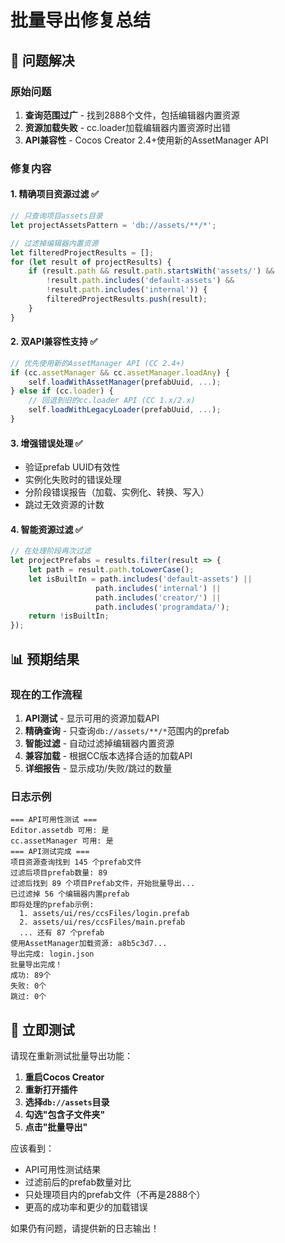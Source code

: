 # 批量导出修复总结

## 🎯 问题解决

### 原始问题
1. **查询范围过广** - 找到2888个文件，包括编辑器内置资源
2. **资源加载失败** - cc.loader加载编辑器内置资源时出错
3. **API兼容性** - Cocos Creator 2.4+使用新的AssetManager API

### 修复内容

#### 1. 精确项目资源过滤 ✅
```javascript
// 只查询项目assets目录
let projectAssetsPattern = 'db://assets/**/*';

// 过滤掉编辑器内置资源
let filteredProjectResults = [];
for (let result of projectResults) {
    if (result.path && result.path.startsWith('assets/') && 
        !result.path.includes('default-assets') && 
        !result.path.includes('internal')) {
        filteredProjectResults.push(result);
    }
}
```

#### 2. 双API兼容性支持 ✅
```javascript
// 优先使用新的AssetManager API (CC 2.4+)
if (cc.assetManager && cc.assetManager.loadAny) {
    self.loadWithAssetManager(prefabUuid, ...);
} else if (cc.loader) {
    // 回退到旧的cc.loader API (CC 1.x/2.x)
    self.loadWithLegacyLoader(prefabUuid, ...);
}
```

#### 3. 增强错误处理 ✅
- 验证prefab UUID有效性
- 实例化失败时的错误处理
- 分阶段错误报告（加载、实例化、转换、写入）
- 跳过无效资源的计数

#### 4. 智能资源过滤 ✅
```javascript
// 在处理阶段再次过滤
let projectPrefabs = results.filter(result => {
    let path = result.path.toLowerCase();
    let isBuiltIn = path.includes('default-assets') || 
                   path.includes('internal') || 
                   path.includes('creator/') || 
                   path.includes('programdata/');
    return !isBuiltIn;
});
```

## 📊 预期结果

### 现在的工作流程
1. **API测试** - 显示可用的资源加载API
2. **精确查询** - 只查询`db://assets/**/*`范围内的prefab
3. **智能过滤** - 自动过滤掉编辑器内置资源
4. **兼容加载** - 根据CC版本选择合适的加载API
5. **详细报告** - 显示成功/失败/跳过的数量

### 日志示例
```
=== API可用性测试 ===
Editor.assetdb 可用: 是
cc.assetManager 可用: 是
=== API测试完成 ===
项目资源查询找到 145 个prefab文件
过滤后项目prefab数量: 89
过滤后找到 89 个项目Prefab文件，开始批量导出...
已过滤掉 56 个编辑器内置prefab
即将处理的prefab示例:
  1. assets/ui/res/ccsFiles/login.prefab
  2. assets/ui/res/ccsFiles/main.prefab
  ... 还有 87 个prefab
使用AssetManager加载资源: a8b5c3d7...
导出完成: login.json
批量导出完成！
成功: 89个
失败: 0个
跳过: 0个
```

## 🚀 立即测试

请现在重新测试批量导出功能：

1. **重启Cocos Creator**
2. **重新打开插件**
3. **选择`db://assets`目录**
4. **勾选"包含子文件夹"**
5. **点击"批量导出"**

应该看到：
- API可用性测试结果
- 过滤前后的prefab数量对比
- 只处理项目内的prefab文件（不再是2888个）
- 更高的成功率和更少的加载错误

如果仍有问题，请提供新的日志输出！

